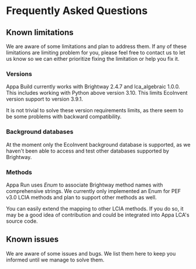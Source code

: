 # Frequently Asked Questions

## Known limitations

We are aware of some limitations and plan to address them.
If any of these limitations are limiting problem for you, please feel free to contact us to let us know so we can either prioritize fixing the limitation or help you fix it.

### Versions
Appa Build currently works with Brightway 2.4.7 and lca_algebraic 1.0.0.
This includes working with Python above version 3.10.
This limits EcoInvent version support to version 3.9.1.

It is not trivial to solve these version requirements limits, as there seem to be some problems with backward compatibility.

### Background databases
At the moment only the EcoInvent background database is supported, as we haven't been able to access and test other databases supported by Brightway.

### Methods
Appa Run uses *Enum* to associate Brightway method names with comprehensive strings.
We currently only implemented an Enum for PEF v3.0 LCIA methods and plan to support other methods as well.

You can easily extend the mapping to other LCIA methods. If you do so, it may be a good idea of contribution and could be integrated into Appa LCA's source code.

## Known issues
We are aware of some issues and bugs. We list them here to keep you informed until we manage to solve them.
